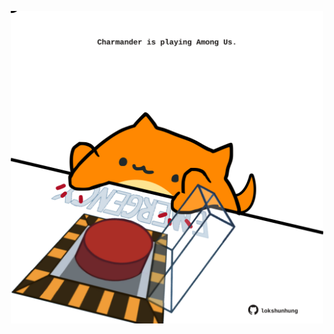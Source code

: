 <!-- built at 30/05/2021, 09:29:26 UTC -->
<p align="center">
  <img width="500" height="500" src="./ReadmeImage.svg">
</p>
